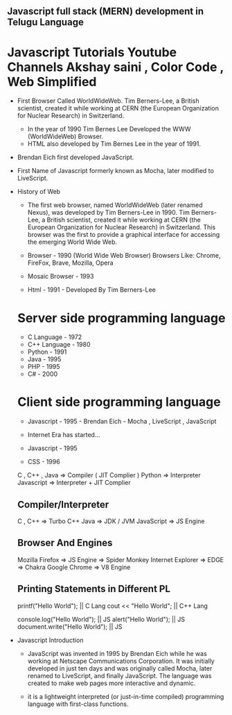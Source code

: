 ## Javascript full stack (MERN) development in Telugu Language

 # Javascript Tutorials Youtube Channels Akshay saini , Color Code , Web Simplified 

  * First Browser Called WorldWideWeb. Tim Berners-Lee, a British scientist, created it while working at CERN (the European Organization for Nuclear Research) in Switzerland.
     - In the year of 1990 Tim Bernes Lee Developed the WWW (WorldWideWeb) Browser.
     - HTML also developed by Tim Bernes Lee in the year of 1991.

  * Brendan Eich first developed JavaScript.

  * First Name of Javascript formerly known as Mocha, later modified to LiveScript.

  * History of Web
       - The first web browser, named WorldWideWeb (later renamed Nexus), was developed by Tim Berners-Lee in 1990. Tim Berners-Lee, a British scientist, created it while working at CERN (the European Organization for Nuclear Research) in Switzerland. This browser was the first to provide a graphical interface for accessing the emerging World Wide Web.

       - Browser - 1990 (World Wide Web Browser) Browsers Like: Chrome, FireFox, Brave, Mozilla, Opera
       
       - Mosaic Browser - 1993
       - Html - 1991 - Developed By Tim Berners-Lee 

      # Server side programming language
       - C Language - 1972
       - C++ Language - 1980
       - Python - 1991
       - Java - 1995 
       - PHP - 1995
       - C# - 2000

      # Client side programming language
       - Javascript - 1995 - Brendan Eich - Mocha , LiveScript , JavaScript

       - Internet Era has started...

       - Javascript - 1995
       - CSS - 1996

       C , C++ , Java => Compiler ( JIT Complier )
       Python         => Interpreter
       Javascript     => Interpreter + JIT Complier


       Compiler/Interpreter
       --------------------
       C , C++ => Turbo C++
       Java => JDK / JVM
       JavaScript => JS Engine

       Browser And Engines
       -------------------
       Mozilla Firefox => JS Engine => Spider Monkey
       Internet Explorer => EDGE => Chakra
       Google Chrome => V8 Engine

       Printing Statements in Different PL
       -----------------------------------
       printf("Hello World"); || C Lang
       cout << "Hello World"; || C++ Lang

       console.log("Hello World");     || JS
       alert("Hello World");           || JS
       document.write("Hello World");  || JS

       

  * Javascript Introduction
       - JavaScript was invented in 1995 by Brendan Eich while he was working at Netscape Communications Corporation. It was initially developed in just ten days and was originally called Mocha, later renamed to LiveScript, and finally JavaScript. The language was created to make web pages more interactive and dynamic.
       
       - it is a lightweight interpreted (or just-in-time compiled) programming language with first-class functions.

       




